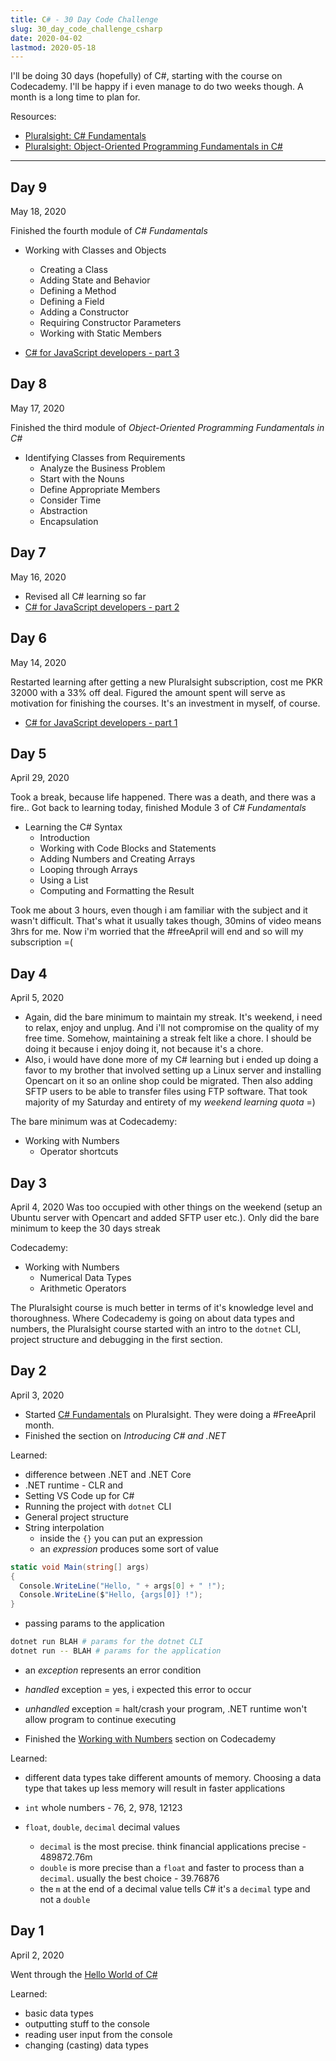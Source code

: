 ```yaml
---
title: C# - 30 Day Code Challenge
slug: 30_day_code_challenge_csharp
date: 2020-04-02
lastmod: 2020-05-18
---
```


I'll be doing 30 days (hopefully) of C#, starting with the course on Codecademy. I'll be happy if i even manage to do two weeks though. A month is a long time to plan for.

Resources:

- [Pluralsight: C# Fundamentals](https://app.pluralsight.com/library/courses/csharp-fundamentals-dev)
- [Pluralsight: Object-Oriented Programming Fundamentals in C#](https://app.pluralsight.com/library/courses/object-oriented-programming-fundamentals-csharp)

---

## Day 9

May 18, 2020

Finished the fourth module of _C# Fundamentals_

- Working with Classes and Objects

  - Creating a Class
  - Adding State and Behavior
  - Defining a Method
  - Defining a Field
  - Adding a Constructor
  - Requiring Constructor Parameters
  - Working with Static Members

- [C# for JavaScript developers - part 3](https://blog.aamnah.com/csharp/part-3-csharp-for-javascript-developers)

## Day 8

May 17, 2020

Finished the third module of _Object-Oriented Programming Fundamentals in C#_

- Identifying Classes from Requirements
  - Analyze the Business Problem
  - Start with the Nouns
  - Define Appropriate Members
  - Consider Time
  - Abstraction
  - Encapsulation

## Day 7

May 16, 2020

- Revised all C# learning so far
- [C# for JavaScript developers - part 2](https://blog.aamnah.com/csharp/part-2-csharp-for-javascript-developers)

## Day 6

May 14, 2020

Restarted learning after getting a new Pluralsight subscription, cost me PKR 32000 with a 33% off deal. Figured the amount spent will serve as motivation for finishing the courses. It's an investment in myself, of course.

- [C# for JavaScript developers - part 1](https://blog.aamnah.com/csharp/part-1-csharp-for-javascript-developers)

## Day 5

April 29, 2020

Took a break, because life happened. There was a death, and there was a fire.. Got back to learning today, finished Module 3 of _C# Fundamentals_

- Learning the C# Syntax
  - Introduction
  - Working with Code Blocks and Statements
  - Adding Numbers and Creating Arrays
  - Looping through Arrays
  - Using a List
  - Computing and Formatting the Result

Took me about 3 hours, even though i am familiar with the subject and it wasn't difficult. That's what it usually takes though, 30mins of video means 3hrs for me. Now i'm worried that the #freeApril will end and so will my subscription =(

## Day 4

April 5, 2020

- Again, did the bare minimum to maintain my streak. It's weekend, i need to relax, enjoy and unplug. And i'll not compromise on the quality of my free time. Somehow, maintaining a streak felt like a chore. I should be doing it because i enjoy doing it, not because it's a chore.
- Also, i would have done more of my C# learning but i ended up doing a favor to my brother that involved setting up a Linux server and installing Opencart on it so an online shop could be migrated. Then also adding SFTP users to be able to transfer files using FTP software. That took majority of my Saturday and entirety of my _weekend learning quota_ =)

The bare minimum was at Codecademy:

- Working with Numbers
  - Operator shortcuts

## Day 3

April 4, 2020
Was too occupied with other things on the weekend (setup an Ubuntu server with Opencart and added SFTP user etc.). Only did the bare minimum to keep the 30 days streak

Codecademy:

- Working with Numbers
  - Numerical Data Types
  - Arithmetic Operators

The Pluralsight course is much better in terms of it's knowledge level and thoroughness. Where Codecademy is going on about data types and numbers, the Pluralsight course started with an intro to the `dotnet` CLI, project structure and debugging in the first section.

## Day 2

April 3, 2020

- Started [C# Fundamentals](https://app.pluralsight.com/courses/0096b00d-2398-435a-82f7-3f5401408ab1/table-of-contents) on Pluralsight. They were doing a #FreeApril month.
- Finished the section on _Introducing C# and .NET_

Learned:

- difference between .NET and .NET Core
- .NET runtime - CLR and
- Setting VS Code up for C#
- Running the project with `dotnet` CLI
- General project structure
- String interpolation
  - inside the `{}` you can put an expression
  - an _expression_ produces some sort of value

```c#
static void Main(string[] args)
{
  Console.WriteLine("Hello, " + args[0] + " !");
  Console.WriteLine($"Hello, {args[0]} !");
}
```

- passing params to the application

```bash
dotnet run BLAH # params for the dotnet CLI
dotnet run -- BLAH # params for the application
```

- an _exception_ represents an error condition
- _handled_ exception = yes, i expected this error to occur
- _unhandled_ exception = halt/crash your program, .NET runtime won't allow program to continue executing

- Finished the [Working with Numbers](https://www.codecademy.com/courses/learn-c-sharp/lessons/csharp-working-with-numbers/) section on Codecademy

Learned:

- different data types take different amounts of memory. Choosing a data type that takes up less memory will result in faster applications

- `int` whole numbers - 76, 2, 978, 12123
- `float`, `double`, `decimal` decimal values
  - `decimal` is the most precise. think financial applications precise - 489872.76m
  - `double` is more precise than a `float` and faster to process than a `decimal`. usually the best choice - 39.76876
  - the `m` at the end of a decimal value tells C# it's a `decimal` type and not a `double`

## Day 1

April 2, 2020

Went through the [Hello World of C#](https://www.codecademy.com/learn/learn-c-sharp)

Learned:

- basic data types
- outputting stuff to the console
- reading user input from the console
- changing (casting) data types
